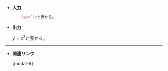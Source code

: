 <!-- 4 -->
- **入力**
    
    ```latex
        $y=x^2$と表せる。
    ```
    
- **出力**
    
    $y=x^2$と表せる。
    

---

- **関連リンク**

    <div class="related-link-wrapper">
        [modal-9]<!--align環境(ディスプレイ数式)-->
    </div>
    